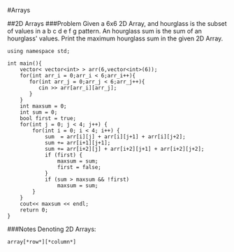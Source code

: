 #Arrays

##2D Arrays
###Problem
Given a 6x6 2D Array, and hourglass is the subset of values in
a b c
  d
e f g
pattern. An hourglass sum is the sum of an hourglass' values. Print the maximum hourglass sum in the given 2D Array.

```
using namespace std;

int main(){
    vector< vector<int> > arr(6,vector<int>(6));
    for(int arr_i = 0;arr_i < 6;arr_i++){
       for(int arr_j = 0;arr_j < 6;arr_j++){
          cin >> arr[arr_i][arr_j];
       }
    }
    int maxsum = 0;
    int sum = 0;
    bool first = true;
    for(int j = 0; j < 4; j++) {
        for(int i = 0; i < 4; i++) {
            sum  = arr[i][j] + arr[i][j+1] + arr[i][j+2];
            sum += arr[i+1][j+1];
            sum += arr[i+2][j] + arr[i+2][j+1] + arr[i+2][j+2];
            if (first) {
                maxsum = sum;
                first = false;
            }
            if (sum > maxsum && !first)
                maxsum = sum;
        }
    }
    cout<< maxsum << endl;
    return 0;
}
```

###Notes
Denoting 2D Arrays:
```
array[*row*][*column*]
```
